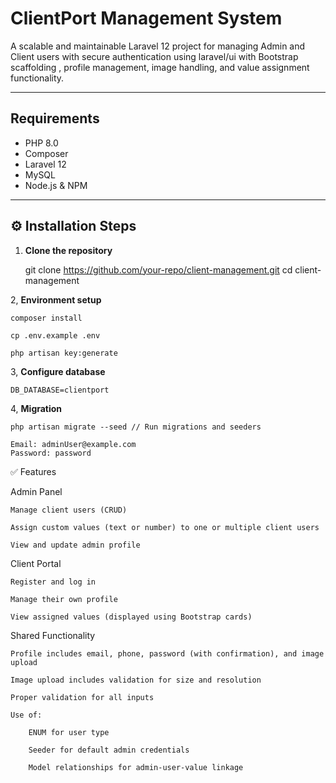 # ClientPort Management System

A scalable and maintainable Laravel 12 project for managing Admin and Client users with secure authentication using laravel/ui with Bootstrap scaffolding , profile management, image handling, and value assignment functionality.

---

## Requirements

- PHP 8.0
- Composer
- Laravel 12
- MySQL
- Node.js & NPM

---

## ⚙️ Installation Steps

1. **Clone the repository**

   git clone https://github.com/your-repo/client-management.git
   cd client-management
   
2, **Environment setup**

    composer install

    cp .env.example .env

    php artisan key:generate

3, **Configure database**

    DB_DATABASE=clientport

4, **Migration**

    php artisan migrate --seed // Run migrations and seeders

    Email: adminUser@example.com
    Password: password


✅ Features

Admin Panel

    Manage client users (CRUD)

    Assign custom values (text or number) to one or multiple client users

    View and update admin profile

Client Portal

    Register and log in

    Manage their own profile

    View assigned values (displayed using Bootstrap cards)

Shared Functionality

    Profile includes email, phone, password (with confirmation), and image upload

    Image upload includes validation for size and resolution

    Proper validation for all inputs

    Use of:

        ENUM for user type

        Seeder for default admin credentials

        Model relationships for admin-user-value linkage
